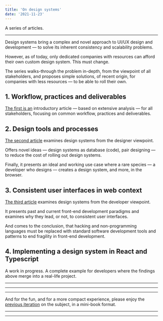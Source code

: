 ```yaml
---
title: 'On design systems'
date: '2021-11-23'
---
```


A series of articles.

<!--more-->

---

Design systems bring a complex and novel approach to UI/UX design and development &mdash; to solve its inherent consistency and scalability problems.

However, as of today, only dedicated companies with resources can afford their own custom design system. This must change.

The series walks-through the problem in-depth, from the viewpoint of all stakeholders, and proposes simple solutions, of recent origin, for companies with less resources &mdash; to be able to roll their own.

## 1. Workflow, practices and deliverables

[The first is an](http://metamn.io/react/on-design-sytems-1/) introductory article &mdash; based on extensive analysis &mdash; for all stakeholders, focusing on common workflow, practices and deliverables.

## 2. Design tools and processes

[The second article](http://metamn.io/react/on-design-systems-2/) examines design systems from the designer viewpoint.

Offers novel ideas &mdash; design systems as database (code), pair designing &mdash; to reduce the cost of rolling out design systems.

Finally, it presents an ideal and working use case where a rare species &mdash; a developer who designs &mdash; creates a design system, and more, in the browser.

## 3. Consistent user interfaces in web context

[The third article](http://metamn.io/react/on-design-systems-3/) examines design systems from the developer viewpoint.

It presents past and current front-end development paradigms and examines why they lead, or not, to consistent user interfaces.

And comes to the conclusion, that hacking and non-programming languages must be replaced with standard software development tools and patterns to end fragility in front-end development.

## 4. Implementing a design system in React and Typescript

A work in progress. A complete example for developers where the findings above merge into a real-life project.

---

---

---

And for the fun, and for a more compact experience, please enjoy the [previous iteration](https://docs.google.com/document/d/1ukf5kDq7pHGnnExUstssu5Xtl-2yT3KxUp4XU8vvpzE/edit?usp=sharing) on the subject, in a mini-book format.

---

---
